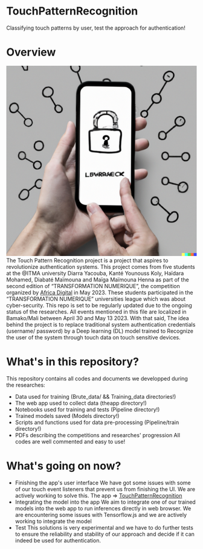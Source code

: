 # TouchPatternRecognition

Classifying touch patterns by user, test the approach for authentication!

# Overview

![image](./media/dall-e.png)
The Touch Pattern Recognition project is a project that aspires to revolutionize authentication systems. This project comes from five students at the @ITMA university Diarra Yacouba, Kanté Younouss Koly, Haïdara Mohamed, Diabaté Maïmouna and Maïga Maïmouna Henna as part of the second edition of “TRANSFORMATION NUMERIQUE”, the competition organized by [Africa Digital](http://africadigital.ml/) in May 2023.
These students participated in the “TRANSFORMATION NUMERIQUE” universities league which was about cyber-security.
This repo is set to be regularly updated due to the ongoing status of the researches. All events mentioned in this file are localized in Bamako/Mali between April 30 and May 13 2023.
With that said, The idea behind the project is to replace traditional system authentication credentials (username/ password) by a Deep learning (DL) model trained to Recognize the user of the system through touch data on touch sensitive devices.

# What's in this repository?

This repository contains all codes and documents we developped during the researches:
* Data used for training (Brute_data/ && Training_data directories!)
* The web app used to collect data (theapp directory!)
* Notebooks used for training and tests (Pipeline directory!)
* Trained models saved (Models directory!)
* Scripts and functions used for data pre-processing (Pipeline/train directory!)
* PDFs describing the competitions and researches' progression
All codes are well commented and easy to use!

# What's going on now?

* Finishing the app's user interface
    We have got some issues with some of our touch event listeners that prevent us from finishing the UI. 
    We are actively working to solve this. The app => [TouchPatternRecognition](https://diarray-hub.github.io/TouchPatternRecognition/) 
* Integrating the model into the app
    We aim to integrate one of our trained models into the web app to run inferences directly in web browser. We are encountering some issues with Tensorflow.js and we are actively working to integrate the model
* Test 
    This solutions is very experimental and we have to do further tests to ensure the reliability and stability of our approach and decide if it can indeed be used for authentication.